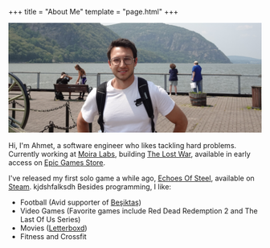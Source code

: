 +++
title = "About Me"
template = "page.html"
+++

![Profile](/profile.JPG)

Hi, I'm Ahmet, a software engineer who likes tackling hard problems. Currently working at [Moira Labs](https://www.moiralabs.net/), building [The Lost War](http://thelostwar.net/), available in early access on [Epic Games Store](https://store.epicgames.com/en-US/p/the-lost-war-ea53eb).

I've released my first solo game a while ago, [Echoes Of Steel](https://ahmetilten.com/portfolio/echoes-of-steel/), available on [Steam](https://store.steampowered.com/app/2580010/Echoes_Of_Steel/).
kjdshfalksdh
Besides programming, I like:
- Football (Avid supporter of [Beşiktaş](https://en.wikipedia.org/wiki/Be%C5%9Fikta%C5%9F_J.K.))
- Video Games (Favorite games include Red Dead Redemption 2 and The Last Of Us Series) 
- Movies ([Letterboxd](https://letterboxd.com/iltenahmet/))
- Fitness and Crossfit 

